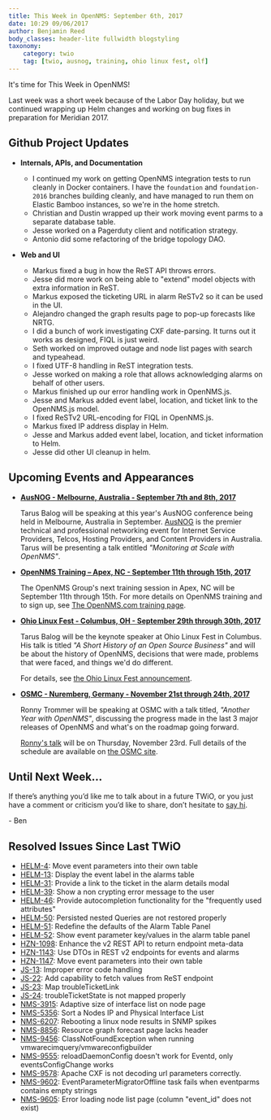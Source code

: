 ```yaml
---
title: This Week in OpenNMS: September 6th, 2017
date: 10:29 09/06/2017
author: Benjamin Reed
body_classes: header-lite fullwidth blogstyling
taxonomy:
    category: twio
    tag: [twio, ausnog, training, ohio linux fest, olf]
---
```


 It's time for This Week in OpenNMS!

Last week was a short week because of the Labor Day holiday, but we continued wrapping up Helm changes and working on bug fixes in preparation for Meridian 2017.

<!-- git log --author=bamboo@opennms.org --invert-grep --all --no-merges --since='2017-08-28 00:00:00' --until='2017-09-06 00:00:00' --format='%Cblue%ai %Cgreen%aN %Creset%s %Cblue(%H)%Cred%d' --author-date-order | sort | less -R -->

## Github Project Updates

* __Internals, APIs, and Documentation__

  * I continued my work on getting OpenNMS integration tests to run cleanly in Docker containers.  I have the `foundation` and `foundation-2016` branches building cleanly, and have managed to run them on Elastic Bamboo instances, so we're in the home stretch.
  * Christian and Dustin wrapped up their work moving event parms to a separate database table.
  * Jesse worked on a Pagerduty client and notification strategy.
  * Antonio did some refactoring of the bridge topology DAO.

* __Web and UI__

  * Markus fixed a bug in how the ReST API throws errors.
  * Jesse did more work on being able to "extend" model objects with extra information in ReST.
  * Markus exposed the ticketing URL in alarm ReSTv2 so it can be used in the UI.
  * Alejandro changed the graph results page to pop-up forecasts like NRTG.
  * I did a bunch of work investigating CXF date-parsing.  It turns out it works as designed, FIQL is just weird.
  * Seth worked on improved outage and node list pages with search and typeahead.
  * I fixed UTF-8 handling in ReST integration tests.
  * Jesse worked on making a role that allows acknowledging alarms on behalf of other users.
  * Markus finished up our error handling work in OpenNMS.js.
  * Jesse and Markus added event label, location, and ticket link to the OpenNMS.js model.
  * I fixed ReSTv2 URL-encoding for FIQL in OpenNMS.js.
  * Markus fixed IP address display in Helm.
  * Jesse and Markus added event label, location, and ticket information to Helm.
  * Jesse did other UI cleanup in helm.

## Upcoming Events and Appearances

* __[AusNOG - Melbourne, Australia - September 7th and 8th, 2017](http://www.ausnog.net/)__

  Tarus Balog will be speaking at this year's AusNOG conference being held in Melbourne, Australia in September.
  [AusNOG](http://www.ausnog.net/) is the premier technical and professional networking event for Internet Service Providers, Telcos, Hosting Providers, and Content Providers in Australia.
  Tarus will be presenting a talk entitled _"Monitoring at Scale with OpenNMS"_.

* __[OpenNMS Training – Apex, NC - September 11th through 15th, 2017](http://www.opennms.com/training/)__

  The OpenNMS Group's next training session in Apex, NC will be September 11th through 15th.
  For more details on OpenNMS training and to sign up, see [The OpenNMS.com training page](http://www.opennms.com/training/).

* __[Ohio Linux Fest - Columbus, OH - September 29th through 30th, 2017](https://ohiolinux.org/tarus-balog-to-keynote-ohio-linuxfest-2017/)__

  Tarus Balog will be the keynote speaker at Ohio Linux Fest in Columbus.
  His talk is titled _"A Short History of an Open Source Business"_ and will be about the history of OpenNMS, decisions that were made, problems that were faced, and things we'd do different.

  For details, see [the Ohio Linux Fest announcement](https://ohiolinux.org/tarus-balog-to-keynote-ohio-linuxfest-2017/).

* __[OSMC - Nuremberg, Germany - November 21st through 24th, 2017](https://osmc.de/)__

  Ronny Trommer will be speaking at OSMC with a talk titled, _"Another Year with OpenNMS"_, discussing the progress made in the last 3 major releases of OpenNMS and what's on the
  roadmap going forward.

  [Ronny's talk](https://osmc.de/events/en-another-year-with-opennms/) will be on Thursday, November 23rd.  Full details of the schedule are available on [the OSMC site](https://osmc.de/schedule/).


## Until Next Week…

If there’s anything you’d like me to talk about in a future TWiO, or you just have a comment or criticism you’d like to share, don’t hesitate to [say hi](mailto:twio@opennms.org).

\- Ben

<!--
  https://github.com/OpenNMS/twio-fodder/blob/master/scripts/twio-issues-list.pl
-->

## Resolved Issues Since Last TWiO

* [HELM-4](https://issues.opennms.org/browse/HELM-4): Move event parameters into their own table
* [HELM-13](https://issues.opennms.org/browse/HELM-13): Display the event label in the alarms table
* [HELM-31](https://issues.opennms.org/browse/HELM-31): Provide a link to the ticket in the alarm details modal
* [HELM-39](https://issues.opennms.org/browse/HELM-39): Show a non crypting error message to the user
* [HELM-46](https://issues.opennms.org/browse/HELM-46): Provide autocompletion functionality for the "frequently used attributes"
* [HELM-50](https://issues.opennms.org/browse/HELM-50): Persisted nested Queries are not restored properly
* [HELM-51](https://issues.opennms.org/browse/HELM-51): Redefine the defaults of the Alarm Table Panel
* [HELM-52](https://issues.opennms.org/browse/HELM-52): Show event parameter key/values in the alarm table panel
* [HZN-1098](https://issues.opennms.org/browse/HZN-1098): Enhance the v2 REST API to return endpoint meta-data
* [HZN-1143](https://issues.opennms.org/browse/HZN-1143): Use DTOs in REST v2 endpoints for events and alarms
* [HZN-1147](https://issues.opennms.org/browse/HZN-1147): Move event parameters into their own table
* [JS-13](https://issues.opennms.org/browse/JS-13): Improper error code handling
* [JS-22](https://issues.opennms.org/browse/JS-22): Add capability to fetch values from ReST endpoint
* [JS-23](https://issues.opennms.org/browse/JS-23): Map troubleTicketLink
* [JS-24](https://issues.opennms.org/browse/JS-24): troubleTicketState is not mapped properly
* [NMS-3915](https://issues.opennms.org/browse/NMS-3915): Adaptive size of interface list on node page
* [NMS-5356](https://issues.opennms.org/browse/NMS-5356): Sort a Nodes IP and Physical Interface List
* [NMS-6207](https://issues.opennms.org/browse/NMS-6207): Rebooting a linux node results in SNMP spikes
* [NMS-8856](https://issues.opennms.org/browse/NMS-8856): Resource graph forecast page lacks header
* [NMS-9456](https://issues.opennms.org/browse/NMS-9456): ClassNotFoundException when running vmwarecimquery/vmwareconfigbuilder
* [NMS-9555](https://issues.opennms.org/browse/NMS-9555): reloadDaemonConfig doesn't work for Eventd, only eventsConfigChange works
* [NMS-9578](https://issues.opennms.org/browse/NMS-9578): Apache CXF is not decoding url parameters correctly.
* [NMS-9602](https://issues.opennms.org/browse/NMS-9602): EventParameterMigratorOffline task fails when eventparms contains empty strings
* [NMS-9605](https://issues.opennms.org/browse/NMS-9605): Error loading node list page (column "event_id" does not exist)

